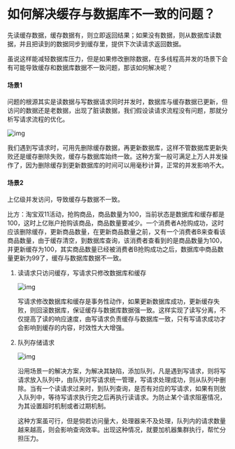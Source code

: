 # 如何解决缓存与数据库不一致的问题？

先读缓存数据，缓存数据有，则立即返回结果；如果没有数据，则从数据库读数据，并且把读到的数据同步到缓存里，提供下次读请求返回数据。

虽说这样能减轻数据库压力，但是如果修改删除数据，在多线程高并发的场景下会有可能导致缓存和数据库数据不一致问题，那该如何解决呢？

#### 场景1

问题的根源其实是读数据与写数据请求同时并发时，数据库与缓存数据已更新，但访问的数据还是老数据，出现了脏读数据，我们假设读请求流程没有问题，那就分析写请求流程的优化。

![img](https://pics1.baidu.com/feed/3c6d55fbb2fb43161944ad091306e82708f7d395.jpeg?token=13286f00a345669b95f5746d6dd6c32b&s=F6B9E76A7332B7CE4A45832602003057)

我们遇到写请求时，可用先删除缓存数据，再更新数据库，这样不管数据库更新失败还是缓存删除失败，缓存与数据库始终一致。这种方案一般可满足上万人并发操作了，因为删除缓存到更新数据库的时间可以用毫秒计算，正常的并发影响不大。

#### 场景2

上亿级并发访问，导致缓存与数据不一致。

比方：淘宝双11活动，抢购商品，商品数量为100，当前状态是数据库和缓存都是100，这时上亿账户抢购该商品，商品数量要减少。一个消费者A抢购成功，这时应该删除缓存，更新商品数量，在更新商品数量之前，又有一个消费者B来查看该商品数量，由于缓存清空，到数据库查询，该消费者查看到的是商品数量为100，并更新缓存为100，其实商品数量已经被消费者B抢购成功之后，数据库中商品数量更新为99了，缓存与数据库数据不一致。

1. 读请求只访问缓存，写请求只修改数据库和缓存

   ![img](https://pics7.baidu.com/feed/63d9f2d3572c11df6017f5f85185ccd4f503c24a.jpeg?token=d0df587fa9b9d75c10071d1720ad8ac1&s=3EA9E74A071207CA0EB6A72F0200F057)

   

   写请求修改数据库和缓存是事务性动作，如果更新数据库成功，更新缓存失败，则回滚数据库，保证缓存与数据库数据强一致。这样实现了读写分离，不仅提高了读的响应速度，由写请求负责缓存与数据库一致，只有写请求成功才会影响到缓存的内容，时效性大大增强。

2. 队列存储请求

   ![img](https://pics4.baidu.com/feed/72f082025aafa40f8e59b07098c6ad4b79f01922.jpeg?token=5a6476302e9f363ef2dbcac2802c1552&s=D6A9F74A693296CE0915022702008056)

   沿用场景一的解决方案，为解决其缺陷，添加队列，凡是遇到写请求，则将写请求放入队列中，由队列对写请求统一管理，写请求处理成功，则从队列中删除。当有一个读请求过来时，到队列查询，是否有对应的写请求，如果有则放入队列中，等待写请求执行完之后再执行读请求。为防止某个请求阻塞情况，为其设置超时机制或者过期机制。

   这种方案虽可行，但是倘若访问量大，处理器来不及处理，队列内的请求数量越来越高，则会影响查询效率。出现这种情况，就要加机器集群执行，帮忙分担压力。

